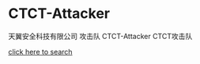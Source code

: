 # CTCT-Attacker
天翼安全科技有限公司 攻击队 CTCT-Attacker CTCT攻击队

[click here to search](http://127.0.0.1:5000)
